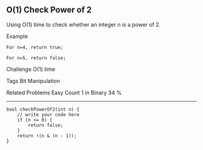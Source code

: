 ## O(1) Check Power of 2  ##

Using O(1) time to check whether an integer n is a power of 2.

Example

	For n=4, return true;
	
	For n=5, return false;

Challenge 
O(1) time

Tags 
Bit Manipulation

Related Problems 
Easy Count 1 in Binary 34 %

----------
    bool checkPowerOf2(int n) {
        // write your code here
        if (n <= 0) {
            return false;
        }
        return !(n & (n - 1));
    }